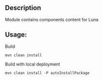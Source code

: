 ## Description

Module contains components content for Luna

## Usage:

Build
```
mvn clean install
```

Build with local deployment
```
mvn clean install -P autoInstallPackage
```
